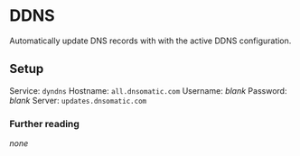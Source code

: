 # DDNS

Automatically update DNS records with with the active DDNS configuration.

## Setup

Service: `dyndns`
Hostname: `all.dnsomatic.com`
Username: *blank*
Password: *blank*
Server: `updates.dnsomatic.com`

### Further reading

*none*

